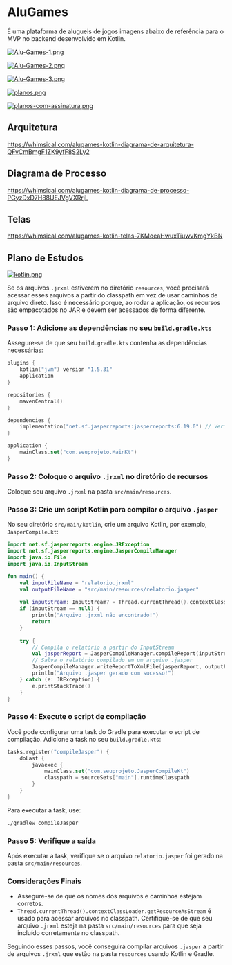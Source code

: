 # AluGames

É uma plataforma de alugueis de jogos imagens abaixo de referência para o MVP no backend desenvolvido em Kotlin.


[![Alu-Games-1.png](https://i.postimg.cc/pdr2xqFP/Alu-Games-1.png)](https://postimg.cc/DWVVPQ6N)

[![Alu-Games-2.png](https://i.postimg.cc/tRWxntrX/Alu-Games-2.png)](https://postimg.cc/3WrRPp56)

[![Alu-Games-3.png](https://i.postimg.cc/NFdY2zSJ/Alu-Games-3.png)](https://postimg.cc/QKKvR0X1)    

[![planos.png](https://i.postimg.cc/xdpPGQ2y/planos.png)](https://postimg.cc/5Hvv1Zj6)

[![planos-com-assinatura.png](https://i.postimg.cc/fRw76yWf/planos-com-assinatura.png)](https://postimg.cc/N5zrXgHK)


## Arquitetura

https://whimsical.com/alugames-kotlin-diagrama-de-arquitetura-QFvCmBmgF1ZK9yfF8S2Ly2

## Diagrama de Processo

https://whimsical.com/alugames-kotlin-diagrama-de-processo-PGyzDxD7H88UEJVgVXRrjL

## Telas

https://whimsical.com/alugames-kotlin-telas-7KMoeaHwuxTiuwvKmgYkBN

## Plano de Estudos

[![kotlin.png](https://i.postimg.cc/8k0BxZ8t/kotlin.png)](https://postimg.cc/YjQWWfCW)



Se os arquivos `.jrxml` estiverem no diretório `resources`, você precisará acessar esses arquivos a partir do classpath em vez de usar caminhos de arquivo direto. Isso é necessário porque, ao rodar a aplicação, os recursos são empacotados no JAR e devem ser acessados de forma diferente.

### Passo 1: Adicione as dependências no seu `build.gradle.kts`

Assegure-se de que seu `build.gradle.kts` contenha as dependências necessárias:

```kotlin
plugins {
    kotlin("jvm") version "1.5.31"
    application
}

repositories {
    mavenCentral()
}

dependencies {
    implementation("net.sf.jasperreports:jasperreports:6.19.0") // Verifique se há uma versão mais recente
}

application {
    mainClass.set("com.seuprojeto.MainKt")
}
```

### Passo 2: Coloque o arquivo `.jrxml` no diretório de recursos

Coloque seu arquivo `.jrxml` na pasta `src/main/resources`.

### Passo 3: Crie um script Kotlin para compilar o arquivo `.jasper`

No seu diretório `src/main/kotlin`, crie um arquivo Kotlin, por exemplo, `JasperCompile.kt`:

```kotlin
import net.sf.jasperreports.engine.JRException
import net.sf.jasperreports.engine.JasperCompileManager
import java.io.File
import java.io.InputStream

fun main() {
    val inputFileName = "relatorio.jrxml"
    val outputFileName = "src/main/resources/relatorio.jasper"
    
    val inputStream: InputStream? = Thread.currentThread().contextClassLoader.getResourceAsStream(inputFileName)
    if (inputStream == null) {
        println("Arquivo .jrxml não encontrado!")
        return
    }
    
    try {
        // Compila o relatório a partir do InputStream
        val jasperReport = JasperCompileManager.compileReport(inputStream)
        // Salva o relatório compilado em um arquivo .jasper
        JasperCompileManager.writeReportToXmlFile(jasperReport, outputFileName)
        println("Arquivo .jasper gerado com sucesso!")
    } catch (e: JRException) {
        e.printStackTrace()
    }
}
```

### Passo 4: Execute o script de compilação

Você pode configurar uma task do Gradle para executar o script de compilação. Adicione a task no seu `build.gradle.kts`:

```kotlin
tasks.register("compileJasper") {
    doLast {
        javaexec {
            mainClass.set("com.seuprojeto.JasperCompileKt")
            classpath = sourceSets["main"].runtimeClasspath
        }
    }
}
```

Para executar a task, use:

```sh
./gradlew compileJasper
```

### Passo 5: Verifique a saída

Após executar a task, verifique se o arquivo `relatorio.jasper` foi gerado na pasta `src/main/resources`.

### Considerações Finais

- Assegure-se de que os nomes dos arquivos e caminhos estejam corretos.
- `Thread.currentThread().contextClassLoader.getResourceAsStream` é usado para acessar arquivos no classpath. Certifique-se de que seu arquivo `.jrxml` esteja na pasta `src/main/resources` para que seja incluído corretamente no classpath.

Seguindo esses passos, você conseguirá compilar arquivos `.jasper` a partir de arquivos `.jrxml` que estão na pasta `resources` usando Kotlin e Gradle.

